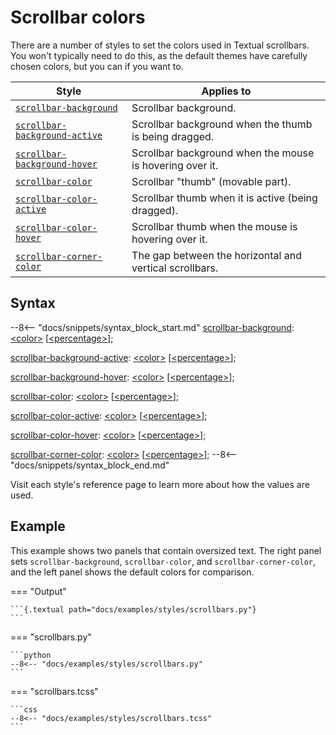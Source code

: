 # Scrollbar colors

There are a number of styles to set the colors used in Textual scrollbars.
You won't typically need to do this, as the default themes have carefully chosen colors, but you can if you want to.

| Style                                                             | Applies to                                               |
|-------------------------------------------------------------------|----------------------------------------------------------|
| [`scrollbar-background`](./scrollbar_background.md)               | Scrollbar background.                                    |
| [`scrollbar-background-active`](./scrollbar_background_active.md) | Scrollbar background when the thumb is being dragged.    |
| [`scrollbar-background-hover`](./scrollbar_background_hover.md)   | Scrollbar background when the mouse is hovering over it. |
| [`scrollbar-color`](./scrollbar_color.md)                         | Scrollbar "thumb" (movable part).                        |
| [`scrollbar-color-active`](./scrollbar_color_active.md)           | Scrollbar thumb when it is active (being dragged).       |
| [`scrollbar-color-hover`](./scrollbar_color_hover.md)             | Scrollbar thumb when the mouse is hovering over it.      |
| [`scrollbar-corner-color`](./scrollbar_corner_color.md)           | The gap between the horizontal and vertical scrollbars.  |

## Syntax

--8<-- "docs/snippets/syntax_block_start.md"
<a href="./scrollbar_background">scrollbar-background</a>: <a href="../../css_types/color">&lt;color&gt;</a> [<a href="../../css_types/percentage">&lt;percentage&gt;</a>];

<a href="./scrollbar_background_active">scrollbar-background-active</a>: <a href="../../css_types/color">&lt;color&gt;</a> [<a href="../../css_types/percentage">&lt;percentage&gt;</a>];

<a href="./scrollbar_background_hover">scrollbar-background-hover</a>: <a href="../../css_types/color">&lt;color&gt;</a> [<a href="../../css_types/percentage">&lt;percentage&gt;</a>];

<a href="./scrollbar_color">scrollbar-color</a>: <a href="../../css_types/color">&lt;color&gt;</a> [<a href="../../css_types/percentage">&lt;percentage&gt;</a>];

<a href="./scrollbar_color_active">scrollbar-color-active</a>: <a href="../../css_types/color">&lt;color&gt;</a> [<a href="../../css_types/percentage">&lt;percentage&gt;</a>];

<a href="./scrollbar_color_hover">scrollbar-color-hover</a>: <a href="../../css_types/color">&lt;color&gt;</a> [<a href="../../css_types/percentage">&lt;percentage&gt;</a>];

<a href="./scrollbar_corner_color">scrollbar-corner-color</a>: <a href="../../css_types/color">&lt;color&gt;</a> [<a href="../../css_types/percentage">&lt;percentage&gt;</a>];
--8<-- "docs/snippets/syntax_block_end.md"

Visit each style's reference page to learn more about how the values are used.

## Example

This example shows two panels that contain oversized text.
The right panel sets `scrollbar-background`, `scrollbar-color`, and `scrollbar-corner-color`, and the left panel shows the default colors for comparison.

=== "Output"

    ```{.textual path="docs/examples/styles/scrollbars.py"}
    ```

=== "scrollbars.py"

    ```python
    --8<-- "docs/examples/styles/scrollbars.py"
    ```

=== "scrollbars.tcss"

    ```css
    --8<-- "docs/examples/styles/scrollbars.tcss"
    ```
